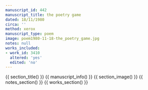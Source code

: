 ```yaml
---
manuscript_id: 442
manuscript_title: the poetry game
dated: 18/11/1980
circa: ''
method: xerox
manuscript_type: poem
image: poem1980-11-18-the_poetry_game.jpg
notes: null
works_included:
- work_id: 3410
  altered: 'yes'
  edited: 'no'
---
```


{{ section_title() }}
{{ manuscript_info() }}
{{ section_image() }}
{{ notes_section() }}
{{ works_section() }}
